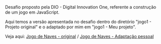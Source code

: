 Desafio proposto pela DIO - Digital Innovation One, referente a construção de um jogo em JavaScript.

Aqui temos a versão apresentada no desafio dentro do diretório "jogo1 - Projeto original" e o adaptado por mim em "jogo1 - Meu projeto".

Veja aqui: [Jogo de Naves - original](https://igoralopes.github.io/Projects/Jogo%20de%20naves/jogo1%20-%20Projeto%20original/index.html) / [Jogo de Naves - Adaptação pessoal](https://igoralopes.github.io/Projects/Jogo%20de%20naves/jogo1%20-%20Meu%20projeto/index.html)